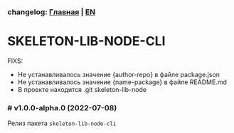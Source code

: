 ### changelog: [Главная](./../README.md) | [EN](./CHANGELOG-EN.md)

# SKELETON-LIB-NODE-CLI

FIXS:

- Не устанавливалось значение {author-repo} в файле package.json
- Не устанавливалось значение {name-package} в файле README.md
- В проекте находится .git skeleton-lib-node

### # v1.0.0-alpha.0 (2022-07-08)

Релиз пакета `skeleton-lib-node-cli`
